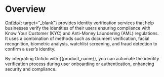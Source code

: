 # Overview

[Onfido](https://www.entrust.com/products/identity-verification){: target="_blank"} provides identity verification services that help businesses verify the identities of their users ensuring compliance with Know Your Customer (KYC) and Anti-Money Laundering (AML) regulations. It uses a combination of methods such as document verification, facial recognition, biometric analysis, watchlist screening, and fraud detection to confirm a user’s identity.

By integrating Onfido with {{product_name}}, you can automate the identity verification process during user onboarding or authentication, enhancing security and compliance.

